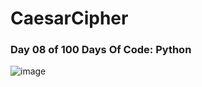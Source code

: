 ﻿# CaesarCipher
 ### Day 08 of 100 Days Of Code: Python
 
![image](https://user-images.githubusercontent.com/37642026/212769735-a7d2310c-93b9-4ab9-8fce-9286041571ec.png)

